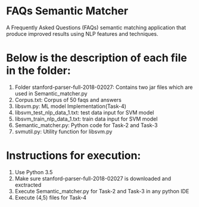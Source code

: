 # FAQs Semantic Matcher 
A Frequently Asked Questions (FAQs) semantic matching application that produce improved results using NLP features and techniques.
# Below is the description of each file in the folder:
1. Folder stanford-parser-full-2018-02027: Contains two jar files which are used in Semantic_matcher.py
2. Corpus.txt: Corpus of 50 faqs and answers
3. libsvm.py: ML model Implementation(Task-4)
4. libsvm_test_nlp_data_1.txt: test data input for SVM model
5. libsvm_train_nlp_data_1.txt: train data input for SVM model
6. Semantic_matcher.py: Python code for Task-2 and Task-3
7. svmutil.py: Utility function for libsvm.py

# Instructions for execution:
1. Use Python 3.5
2. Make sure stanford-parser-full-2018-02027 is downloaded and exctracted
3. Execute Semantic_matcher.py for Task-2 and Task-3 in any python IDE
4. Execute (4,5) files for Task-4
